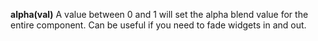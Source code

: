 <a name="alpha"></a>**alpha(val)**
A value between 0 and 1 will set the alpha blend value for the entire component. Can be useful if you need to fade widgets in and out. 

<!--UPDATE WIDGET_IN_CSOUND
    SIdent sprintf "alpha(%f) ", rnd(100)/100
    SIdentifier strcat SIdentifier, SIdent
-->